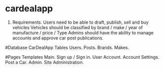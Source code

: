 # cardealapp

1. Requirements.
  Users need to be able to draft, publish, sell and buy vehicles
  Vehicles should be classified by brand / make / year of manufacture / price / Type
  Admins should have the ability to manage accounts and approve car post publications.
  
#Database CarDealApp
Tables
  Users.
  Posts.
  Brands.
  Makes.
  
#Pages Templates
  Main.
  Sign up / Sign in.
  User Account.
  Account Settings.
  Post a Car.
  Admin.
  Site Administration.
